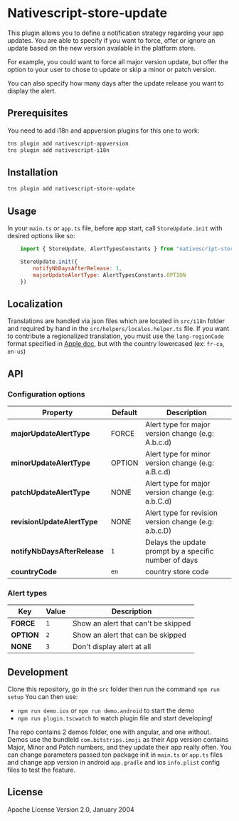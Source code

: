 # Nativescript-store-update

This plugin allows you to define a notification strategy regarding your app updates. You are able to specify if you want to force, offer or ignore an update based on the new version available in the platform store.

For example, you could want to force all major version update, but offer the option to your user to chose to update or skip a minor or patch version.

You can also specify how many days after the update release you want to display the alert.

## Prerequisites

You need to add i18n and appversion plugins for this one to work:
```zsh
tns plugin add nativescript-appversion
tns plugin add nativescript-i18n
```

## Installation

```zsh
tns plugin add nativescript-store-update
```

## Usage

In your `main.ts` or `app.ts` file, before app start, call `StoreUpdate.init` with desired options like so:

``` javascript
    import { StoreUpdate, AlertTypesConstants } from "nativescript-store-update";

    StoreUpdate.init({
        notifyNbDaysAfterRelease: 1,
        majorUpdateAlertType: AlertTypesConstants.OPTION
    })
```

## Localization

Translations are handled via json files which are located in `src/i18n` folder and required by hand in the `src/helpers/locales.helper.ts` file. If you want to contribute a regionalized translation, you must use the `lang-regionCode` format specified in [Apple doc](https://developer.apple.com/library/content/documentation/MacOSX/Conceptual/BPInternational/LanguageandLocaleIDs/LanguageandLocaleIDs.html), but with the country lowercased (ex: `fr-ca`, `en-us`)


## API

### Configuration options
| Property | Default | Description |
| --- | --- | --- |
| **majorUpdateAlertType** | FORCE | Alert type for major version change (e.g: A.b.c.d) |
| **minorUpdateAlertType** | OPTION | Alert type for minor version change (e.g: a.B.c.d) |
| **patchUpdateAlertType** | NONE | Alert type for major version change (e.g: a.b.C.d) |
| **revisionUpdateAlertType** | NONE | Alert type for revision version change (e.g: a.b.c.D) |
| **notifyNbDaysAfterRelease** | `1` | Delays the update prompt by a specific number of days |
| **countryCode** | `en` | country store code |

### Alert types
| Key | Value | Description |
| --- | --- | --- |
| **FORCE** | `1` | Show an alert that can't be skipped |
| **OPTION** | `2` | Show an alert that can be skipped |
| **NONE** | `3` | Don't display alert at all |

## Development

Clone this repository, go in the `src` folder then run the command `npm run setup`
You can then use:
- `npm run demo.ios` or `npm run demo.android` to start the demo
- `npm run plugin.tscwatch` to watch plugin file and start developing!

The repo contains 2 demos folder, one with angular, and one without.
Demos use the bundleId `com.bitstrips.imoji` as their App version contains Major, Minor and Patch numbers, and they update their app really often.
You can change parameters passed ton package init in `main.ts` or `app.ts` files and change app version in android `app.gradle` and ios `info.plist` config files to test the feature.

## License

Apache License Version 2.0, January 2004
